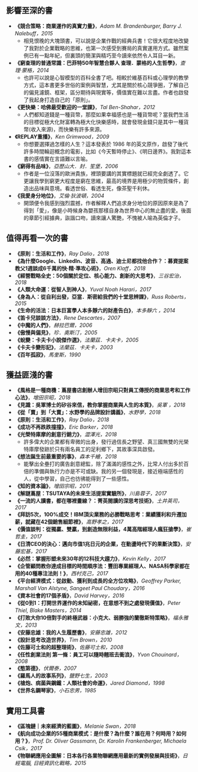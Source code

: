 ## 影響至深的書

- **《競合策略：商業運作的真實力量》**，_Adam M. Brandenburger, Barry J. Nalebuff，2015_
  - 相見恨晚的大塊頭書，可以說是企業作戰的經典兵書！它很大程度地改變了我對於企業戰略的思維，也第一次感受到賽局的真實運用方式。雖然案例已有一點年紀，但裏頭的簡潔與精巧至今讀來依然令人耳目一新。
- **《窮查理的普通常識：巴菲特50年智慧合夥人 查理．蒙格的人生哲學》**，_查理‧蒙格，2014_
  - 也許可以說是心智模型的百科全書了吧。相較於維基百科或心理學的教學方式，這本書更多世俗的案例與智慧，尤其是關於核心競爭圈，了解自己的偏見濾鏡、框架，區分期待與現實等，價值實在難以言盡。作者也啟發了我起身打造自己的「原則」。
- **《更快樂：哈佛最受歡迎的一堂課》**，_Tal Ben-Shahar，2012_
  - 人們都知道錢是一種貨幣，那麼如果幸福感也是一種貨幣呢？當我們生活的目標從極大化財富轉為極大化快樂感時，就會發現金錢只是其中一種貨幣(收入來源)，而快樂有許多來源。
- **《REPLAY重播》**，_Ken Grimwood，2009_
  - 你想要選擇過怎樣的人生？這本發表於 1986 年的英文原作，啟發了後代許多時間輪迴概念的電影，比如《今天暫時停止》、《明日邊界》。我對這本書的感情實在言語難以言喻。
- **《窮得有品味》**，_亞歷山大．封．笙堡，2006_
  - 作者是一位沒落的歐洲貴族，裡頭要講的其實標題就已經完全劇透了。它更讓我學到窮更大程度是窮在思維，最高的境界是用極少的物質條件，創造出品味與意境。看透世俗、看透生死，像茶聖千利休。
- **《我愛身分地位》**，_艾倫‧狄波頓，2004_
  - 開頭便令我感到強烈震撼，作者解釋人們追求身分地位的原因原來是為了得到「愛」，像是小時候身為嬰孩那樣自身為世界中心的無止盡的愛。後面的章節引經據典，詼諧口吻，讀來讓人驚艷，不愧被人喻為英倫才子。

## 值得再看一次的書

- **《原則：生活和工作》**，_Ray Dalio，2018_
- **《為什麼Google、LinkedIn、波音、高通、迪士尼都找他合作？：募資提案教父1週談成6千萬的快‧精‧準攻心術》**，_Oren Klaff，2018_
- **《經營戰略全史：50個關於定位、核心能力、創新的大思考》**，_三谷宏治，2018_
- **《人類大命運：從智人到神人》**，_Yuval Noah Harari，2017_
- **《身為人：從自利出發，亞當．斯密給我們的十堂思辨課》**，_Russ Roberts，2015_
- **《生命的活法：日本巨富學人本多靜六的財產告白》**，_本多靜六 ，2014_
- **《笛卡兒談談方法》**，_Rene Descartes，2007_
- **《中魔的人們》**，_赫拉巴爾，2006_
- **《傲慢與偏見》**，_珍．奧斯汀，2005_
- **《蛻變：卡夫卡小說傑作選》**，_法蘭茲．卡夫卡，2005_
- **《卡夫卡變形記》**，_法蘭茲．卡夫卡，2003_
- **《百年孤寂》**，_馬奎斯，1990_

## 獲益匪淺的書

- **《風格是一種商機：蔦屋書店創辦人增田宗昭只對員工傳授的商業思考和工作心法》**，_增田宗昭，2018_
- **《見識：吳軍博士的矽谷來信，教你掌握商業與人生的本質》**，_吳軍 ，2018_
- **《從「賣」到「大賣」：水野學的品牌設計講義》**，_水野學，2018_
- **《原則：生活和工作》**，_Ray Dalio，2018_
- **《成功不再跌跌撞撞》**，_Eric Barker，2018_
- **《光榮特庫摩的創意行銷力》**，_澀澤光，2018_
  - 許多偉大的企業都有卑微的出身，發行過信長之野望、真三國無雙的光榮特庫摩發跡於只有兩名員工的足利鄉下，其故事深具啟發。
- **《想法誕生前最重要的事》**，_森本千繪，2018_
  - 能擊出全壘打的廣告創意總監，除了滿滿的感性之外，比常人付出多於百倍的準備與執行力亦是不可或缺。我的另一個發現是，接近極端感性的人，從中學習，自己也彷彿能得到了一些感性。
- **《知的資本論》**，_增田宗昭，2017_
- **《解謎蔦屋：TSUTAYA的未來生活提案實驗所》**，_川島蓉子，2017_
- **《一流的人讀書，都在哪裡畫線？：菁英閱讀的深思考技術》**，_土井英司，2017_
- **《拜訪5次，100%成交！IBM頂尖業務的必勝戰略思考：業績獲利和升遷加薪，就藏在42個銷售細節裡》**，_高野孝之，2017_
- **《價值談判：從獨贏、雙贏，到創造無限利益，4萬高階經理人瘋狂搶學》**，_崔哲圭，2017_
- **《日清CEO的決心：邁向市值1兆日元的企業，在動盪時代下的果斷決策》**，_安藤宏基，2017_
- **《必然：掌握形塑未來30年的12科技大趨力》**，_Kevin Kelly，2017_
- **《企管顧問教你達成目標的時間順序法：豐田專業經理人、NASA科學家都在用的40種專注法則！》**，_西村克己，2017_
- **《平台經濟模式：從啟動、獲利到成長的全方位攻略》**，_Geoffrey Parker, Marshall Van Alstyne, Sangeet Paul Choudary，2016_
- **《資本社會的17個矛盾》**，_David Harvey，2016_
- **《從0到1：打開世界運作的未知祕密，在意想不到之處發現價值》**，_Peter Thiel, Blake Masters，2014_
- **《打敗大你10倍對手的終極武器：小克大、弱勝強的蘭徹斯特策略》**，_福永雅文，2013_
- **《安藤忠雄：我的人生履歷書》**，_安藤忠雄，2012_
- **《設計思考改造世界》**，_Tim Brown，2010_
- **《佐藤可士和的超整理術》**，_佐藤可士和，2008_
- **《任性創業法則 第一條：員工可以隨時翹班去衝浪》**，_Yvon Chouinard，2008_
- **《憨第德》**，_伏爾泰，2007_
- **《羅馬人的故事系列》**，_鹽野七生，2003_
- **《槍炮、病菌與鋼鐵：人類社會的命運》**，_Jared Diamond，1998_
- **《世界名鋼琴家》**，_小石忠男，1985_

## 實用工具書

- **《區塊鏈｜未來經濟的藍圖》**，_Melanie Swan，2018_
- **《航向成功企業的55種商業模式：是什麼？為什麼？誰在用？何時用？如何用？》**，_Prof. Dr. Oliver Gassmann, Dr. Karolin Frankenberger, Michaela Csik，2017_
- **《物聯網應用全圖解：日本各行各業物聯網應用最新的實例發展與技術》**，_日經電腦, 日經資訊化戰略，2015_